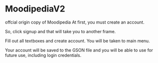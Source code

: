 # MoodipediaV2

offcial origin copy of Moodipedia
At first, you must create an account.  

So, click signup and that will take you to another frame.  

Fill out all textboxes and create account. You will be taken to main menu. 

 Your account will be saved to the GSON file and you will be able to use for
  future use, including login credentials. 